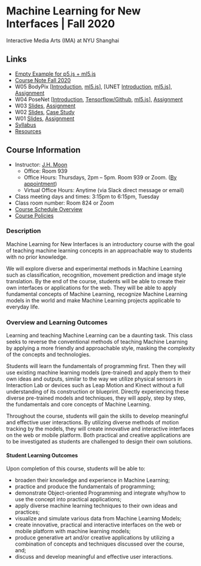 # Machine Learning for New Interfaces | Fall 2020
Interactive Media Arts (IMA) at NYU Shanghai

## Links
* [Empty Example for p5.js + ml5.js](https://glitch.com/~empty-example-ml5)
* [Course Note Fall 2020](https://docs.google.com/document/d/1MBcpK88IqJTvbkpKY3PmlM2TGNtiX6srbxajz9vfGtQ/edit?usp=sharing)
* W05 BodyPix [[Introduction](https://medium.com/tensorflow/introducing-bodypix-real-time-person-segmentation-in-the-browser-with-tensorflow-js-f1948126c2a0), [ml5.js](https://learn.ml5js.org/#/reference/bodypix)], [UNET [Introduction](https://towardsdatascience.com/understanding-semantic-segmentation-with-unet-6be4f42d4b47), [ml5.js](https://learn.ml5js.org/#/reference/unet)], [Assignment](https://docs.google.com/document/d/1LECOE94vjBQXRKAhVMUtGK_u8d7zfZJW1xFgU8fG79k/edit?usp=sharing)
* W04 PoseNet [[Introduction](https://medium.com/tensorflow/real-time-human-pose-estimation-in-the-browser-with-tensorflow-js-7dd0bc881cd5), [Tensorflow/Github](https://github.com/tensorflow/tfjs-models/tree/master/posenet), [ml5.js](https://learn.ml5js.org/#/reference/posenet?id=posenet)], [Assignment](https://docs.google.com/document/d/1a5RavFnFmSUDH9K1adZhDolYZhJ_N3gQF9oD9gbN7ng/edit?usp=sharing)
* W03 [Slides](https://docs.google.com/presentation/d/15dImXjfKscPf0qHx0jU38uygwAnZd9cKjJFc_mhfbHg/edit?usp=sharing), [Assignment](https://docs.google.com/document/d/1rNignkVOrC6UIzLkuYSx53bjXlv57YOhGfYLIaeyzSk/edit?usp=sharing)
* W02 [Slides](https://docs.google.com/presentation/d/1OIvBJr7e6nnCSyjp8b7ZH2fpwq26ApStI3zjZ5YJ00A/edit?usp=sharing), [Case Study](https://docs.google.com/document/d/1Z-MZ5hwKCw52hZQ4JwHbPfWbsbvjeX7ljKxfxKq0MDY/edit?usp=sharing)
* W01 [Slides](https://docs.google.com/presentation/d/1PMIS6XYmGVMoGYmhsQfxEW8GB8X81R3FT7E18ZAtOA0/edit?usp=sharing), [Assignment](https://docs.google.com/document/d/1mYku2fzMH3MLMjj25lj7xtfu3ZPLu_X-QfRO5qnM_Os/edit?usp=sharing)
* [Syllabus](https://docs.google.com/document/d/16S7vifKo6PL1Ajkxx3VvibLcjKSJSReANrvo1WyqX1M/edit?usp=sharing)
* [Resources](https://docs.google.com/document/d/16S7vifKo6PL1Ajkxx3VvibLcjKSJSReANrvo1WyqX1M/edit#bookmark=id.e9tcnp84v0k7)

## Course Information
* Instructor: [J.H. Moon](jh.moon@nyu.edu)
  * Office: Room 939
  * Office Hours: Thursdays, 2pm – 5pm. Room 939 or Zoom. ([By appointment](jh.moon@nyu.edu))
  * Virtual Office Hours: Anytime (via Slack direct message or email)
* Class meeting days and times: 3:15pm to 6:15pm, Tuesday
* Class room number: Room 824 or Zoom 
* [Course Schedule Overview](https://docs.google.com/document/d/16S7vifKo6PL1Ajkxx3VvibLcjKSJSReANrvo1WyqX1M/edit#bookmark=id.8nz6zyw8v8zb)
* [Course Policies](https://docs.google.com/document/d/16S7vifKo6PL1Ajkxx3VvibLcjKSJSReANrvo1WyqX1M/edit#bookmark=id.ja3bsqruugtu)

### Description
Machine Learning for New Interfaces is an introductory course with the goal of teaching machine learning concepts in an approachable way to students with no prior knowledge.

We will explore diverse and experimental methods in Machine Learning such as classification, recognition, movement prediction and image style translation. By the end of the course, students will be able to create their own interfaces or applications for the web. They will be able to apply fundamental concepts of Machine Learning, recognize Machine Learning models in the world and make Machine Learning projects applicable to everyday life.
 
### Overview and Learning Outcomes
Learning and teaching Machine Learning can be a daunting task. This class seeks to reverse the conventional methods of teaching Machine Learning by applying a more friendly and approachable style, masking the complexity of the concepts and technologies.

Students will learn the fundamentals of programming first. Then they will use existing machine learning models (pre-trained) and apply them to their own ideas and outputs, similar to the way we utilize physical sensors in Interaction Lab or devices such as Leap Motion and Kinect without a full understanding of its construction or blueprint. Directly experiencing these diverse pre-trained models and techniques, they will apply, step by step, the fundamentals and core concepts of Machine Learning.

Throughout the course, students will gain the skills to develop meaningful and effective user interactions. By utilizing diverse methods of motion tracking by the models, they will create innovative and interactive interfaces on the web or mobile platform. Both practical and creative applications are to be investigated as students are challenged to design their own solutions.
 
#### Student Learning Outcomes
Upon completion of this course, students will be able to:
* broaden their knowledge and experience in Machine Learning;
* practice and produce the fundamentals of programming;
* demonstrate Object-oriented Programming and integrate why/how to use the concept into practical applications;
* apply diverse machine learning techniques to their own ideas and practices;
* visualize and simulate various data from Machine Learning Models;
* create innovative, practical and interactive interfaces on the web or mobile platform with machine learning models;
* produce generative art and/or creative applications by utilizing a combination of concepts and techniques discussed over the course, and;
* discuss and develop meaningful and effective user interactions.
